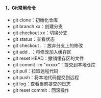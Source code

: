 #### **1、Git常用命令**

- git clone：初始化仓库
- git branch xx：创建分支
- git checkout xx：切换分支
- git status：查看状态
- git checkout . ：放弃分支上的修改
- git add . ：将修改加入缓存区
- git reset HEAD：撤销缓存区的文件
- git commit -m "xxxxx"：提交到本地仓库
- git pull：拉取远程代码
- git push：将本地代码提交到远程
- git log：查看当前提交的日志
- git reset commit：回滚操作